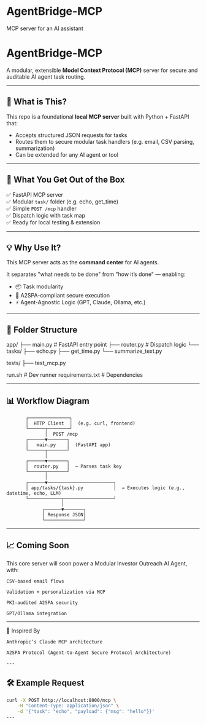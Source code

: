 # AgentBridge-MCP
MCP server for an AI assistant

# AgentBridge-MCP

A modular, extensible **Model Context Protocol (MCP)** server for secure and auditable AI agent task routing.

---

## 🔧 What is This?

This repo is a foundational **local MCP server** built with Python + FastAPI that:

- Accepts structured JSON requests for tasks
- Routes them to secure modular task handlers (e.g. email, CSV parsing, summarization)
- Can be extended for any AI agent or tool

---

## 🚀 What You Get Out of the Box

✅ FastAPI MCP server  
✅ Modular `task/` folder (e.g. echo, get_time)  
✅ Simple `POST /mcp` handler  
✅ Dispatch logic with task map  
✅ Ready for local testing & extension

---

## 💡 Why Use It?

This MCP server acts as the **command center** for AI agents.

It separates "what needs to be done" from "how it’s done" — enabling:
- 📦 Task modularity
- 🔐 A2SPA-compliant secure execution
- ⚡ Agent-Agnostic Logic (GPT, Claude, Ollama, etc.)

---

## 📁 Folder Structure

app/
├── main.py # FastAPI entry point
├── router.py # Dispatch logic
└── tasks/
├── echo.py
├── get_time.py
└── summarize_text.py

tests/
├── test_mcp.py

run.sh # Dev runner
requirements.txt # Dependencies



---
## 📊 Workflow Diagram
           ┌───────────────┐
           │  HTTP Client  │  (e.g. curl, frontend)
           └──────┬────────┘
                  │  POST /mcp
           ┌──────▼───────┐
           │   main.py    │  (FastAPI app)
           └──────┬───────┘
                  │
           ┌──────▼───────┐
           │  router.py   │  → Parses task key
           └──────┬───────┘
                  │
           ┌──────▼────────────────────────┐
           │ app/tasks/{task}.py           │  → Executes logic (e.g., datetime, echo, LLM)
           └────────────┬──────────────────┘
                        │
                 ┌──────▼───────┐
                 │ Response JSON│
                 └──────────────┘


---

## 📈 Coming Soon

This core server will soon power a Modular Investor Outreach AI Agent, with:

    CSV-based email flows

    Validation + personalization via MCP

    PKI-audited A2SPA security

    GPT/Ollama integration
---

🧠 Inspired By

    Anthropic’s Claude MCP architecture

    A2SPA Protocol (Agent-to-Agent Secure Protocol Architecture)

    ---

## 🛠 Example Request

```bash
curl -X POST http://localhost:8000/mcp \
    -H "Content-Type: application/json" \
    -d '{"task": "echo", "payload": {"msg": "hello"}}'
---

